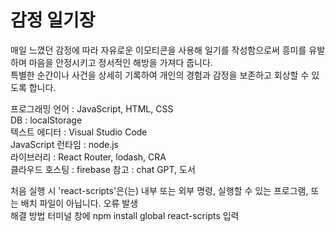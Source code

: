 <h1>감정 일기장</h1>

매일 느꼈던 감정에 따라 자유로운 이모티콘을 사용해 일기를 작성함으로써 흥미를 유발하며 마음을 안정시키고 정서적인 해방을
가져다 줍니다.<br>
특별한 순간이나 사건을 상세히 기록하여 개인의 경험과 감정을 보존하고 회상할 수 있도록 합니다.<br> 

프로그래밍 언어 : JavaScript, HTML, CSS <br>
DB : localStorage <br>
텍스트 에디터 : Visual Studio Code <br>
JavaScript 런타임 : node.js <br>
라이브러리 : React Router, lodash, CRA <br>
클라우드 호스팅 : firebase
참고 : chat GPT, 도서 <br>

처음 실행 시 'react-scripts'은(는) 내부 또는 외부 명령, 실행할 수 있는 프로그램, 또는 배치 파일이 아닙니다. 오류 발생 <br> 
해결 방법 터미널 창에 npm install global react-scripts 입력 <br>

